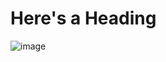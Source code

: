 # Here's a Heading


![image](https://user-images.githubusercontent.com/110929521/184398464-c77952aa-f88d-4967-ba44-8db1bc7732b9.png)
